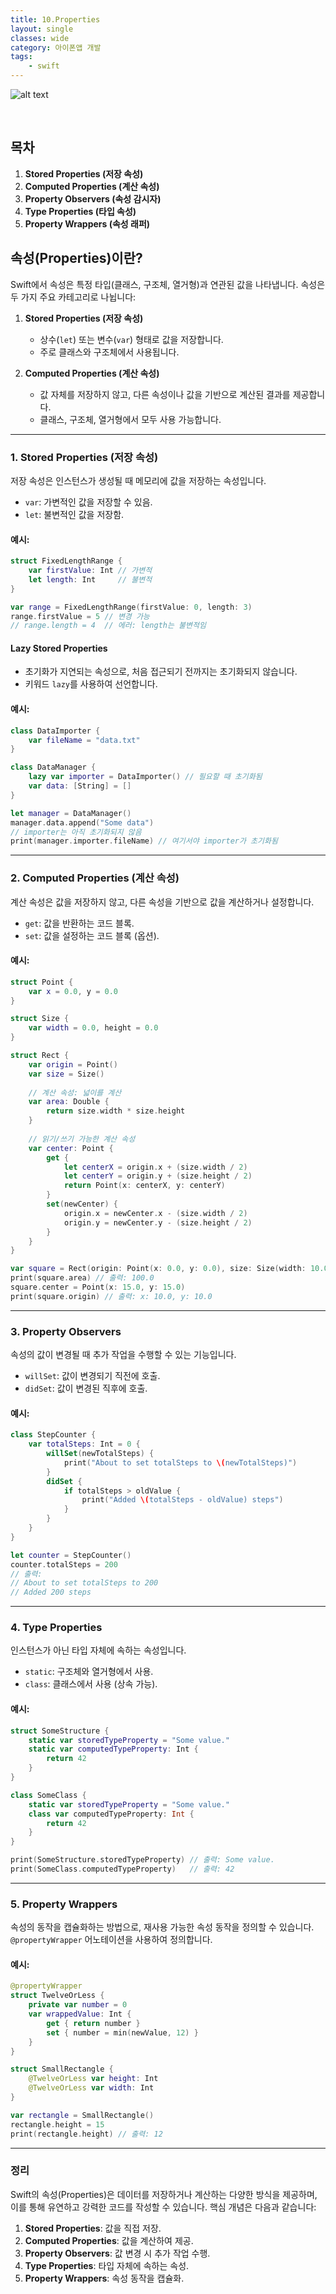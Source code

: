 ```yaml
---
title: 10.Properties
layout: single
classes: wide
category: 아이폰앱 개발
tags:
    - swift
---
```


![alt text](/assets/images/ios/swift_properties_10.jpg)

<br>


## **목차**
1. **Stored Properties (저장 속성)**  
2. **Computed Properties (계산 속성)**  
3. **Property Observers (속성 감시자)**  
4. **Type Properties (타입 속성)**  
5. **Property Wrappers (속성 래퍼)**

## **속성(Properties)이란?**
Swift에서 속성은 특정 타입(클래스, 구조체, 열거형)과 연관된 값을 나타냅니다. 속성은 두 가지 주요 카테고리로 나뉩니다:
1. **Stored Properties (저장 속성)**  
   - 상수(`let`) 또는 변수(`var`) 형태로 값을 저장합니다.
   - 주로 클래스와 구조체에서 사용됩니다.

2. **Computed Properties (계산 속성)**  
   - 값 자체를 저장하지 않고, 다른 속성이나 값을 기반으로 계산된 결과를 제공합니다.
   - 클래스, 구조체, 열거형에서 모두 사용 가능합니다.

---

### **1. Stored Properties (저장 속성)**

저장 속성은 인스턴스가 생성될 때 메모리에 값을 저장하는 속성입니다.  
- `var`: 가변적인 값을 저장할 수 있음.
- `let`: 불변적인 값을 저장함.

#### 예시:
```swift
struct FixedLengthRange {
    var firstValue: Int // 가변적
    let length: Int     // 불변적
}

var range = FixedLengthRange(firstValue: 0, length: 3)
range.firstValue = 5 // 변경 가능
// range.length = 4  // 에러: length는 불변적임
```

#### Lazy Stored Properties
- 초기화가 지연되는 속성으로, 처음 접근되기 전까지는 초기화되지 않습니다.
- 키워드 `lazy`를 사용하여 선언합니다.

#### 예시:
```swift
class DataImporter {
    var fileName = "data.txt"
}

class DataManager {
    lazy var importer = DataImporter() // 필요할 때 초기화됨
    var data: [String] = []
}

let manager = DataManager()
manager.data.append("Some data")
// importer는 아직 초기화되지 않음
print(manager.importer.fileName) // 여기서야 importer가 초기화됨
```

---

### **2. Computed Properties (계산 속성)**

계산 속성은 값을 저장하지 않고, 다른 속성을 기반으로 값을 계산하거나 설정합니다.  
- `get`: 값을 반환하는 코드 블록.
- `set`: 값을 설정하는 코드 블록 (옵션).

#### 예시:
```swift
struct Point {
    var x = 0.0, y = 0.0
}

struct Size {
    var width = 0.0, height = 0.0
}

struct Rect {
    var origin = Point()
    var size = Size()
    
    // 계산 속성: 넓이를 계산
    var area: Double {
        return size.width * size.height
    }
    
    // 읽기/쓰기 가능한 계산 속성
    var center: Point {
        get {
            let centerX = origin.x + (size.width / 2)
            let centerY = origin.y + (size.height / 2)
            return Point(x: centerX, y: centerY)
        }
        set(newCenter) {
            origin.x = newCenter.x - (size.width / 2)
            origin.y = newCenter.y - (size.height / 2)
        }
    }
}

var square = Rect(origin: Point(x: 0.0, y: 0.0), size: Size(width: 10.0, height: 10.0))
print(square.area) // 출력: 100.0
square.center = Point(x: 15.0, y: 15.0)
print(square.origin) // 출력: x: 10.0, y: 10.0
```

---

### **3. Property Observers**

속성의 값이 변경될 때 추가 작업을 수행할 수 있는 기능입니다.  
- `willSet`: 값이 변경되기 직전에 호출.
- `didSet`: 값이 변경된 직후에 호출.

#### 예시:
```swift
class StepCounter {
    var totalSteps: Int = 0 {
        willSet(newTotalSteps) {
            print("About to set totalSteps to \(newTotalSteps)")
        }
        didSet {
            if totalSteps > oldValue {
                print("Added \(totalSteps - oldValue) steps")
            }
        }
    }
}

let counter = StepCounter()
counter.totalSteps = 200
// 출력:
// About to set totalSteps to 200
// Added 200 steps
```

---

### **4. Type Properties**

인스턴스가 아닌 타입 자체에 속하는 속성입니다.  
- `static`: 구조체와 열거형에서 사용.
- `class`: 클래스에서 사용 (상속 가능).

#### 예시:
```swift
struct SomeStructure {
    static var storedTypeProperty = "Some value."
    static var computedTypeProperty: Int {
        return 42
    }
}

class SomeClass {
    static var storedTypeProperty = "Some value."
    class var computedTypeProperty: Int {
        return 42
    }
}

print(SomeStructure.storedTypeProperty) // 출력: Some value.
print(SomeClass.computedTypeProperty)   // 출력: 42
```

---

### **5. Property Wrappers**

속성의 동작을 캡슐화하는 방법으로, 재사용 가능한 속성 동작을 정의할 수 있습니다.  
`@propertyWrapper` 어노테이션을 사용하여 정의합니다.

#### 예시:
```swift
@propertyWrapper
struct TwelveOrLess {
    private var number = 0
    var wrappedValue: Int {
        get { return number }
        set { number = min(newValue, 12) }
    }
}

struct SmallRectangle {
    @TwelveOrLess var height: Int
    @TwelveOrLess var width: Int
}

var rectangle = SmallRectangle()
rectangle.height = 15
print(rectangle.height) // 출력: 12
```

---

### **정리**
Swift의 속성(Properties)은 데이터를 저장하거나 계산하는 다양한 방식을 제공하며, 이를 통해 유연하고 강력한 코드를 작성할 수 있습니다. 핵심 개념은 다음과 같습니다:
1. **Stored Properties**: 값을 직접 저장.
2. **Computed Properties**: 값을 계산하여 제공.
3. **Property Observers**: 값 변경 시 추가 작업 수행.
4. **Type Properties**: 타입 자체에 속하는 속성.
5. **Property Wrappers**: 속성 동작을 캡슐화.

